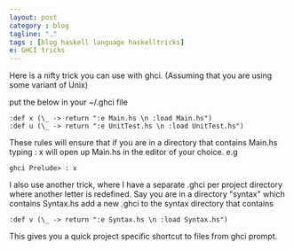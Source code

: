 ```yaml
---
layout: post
category : blog
tagline: "."
tags : [blog haskell language haskelltricks]
e: GHCI tricks
---
```


Here is a nifty trick you can use with ghci. (Assuming that you are using some variant of Unix)

put the below in your ~/.ghci file

~~~
:def x (\_ -> return ":e Main.hs \n :load Main.hs")
:def u (\_ -> return ":e UnitTest.hs \n :load UnitTest.hs")
~~~

These rules will ensure that if you are in a directory that contains Main.hs typing : x will open up Main.hs in the editor of your choice.
e.g

~~~
ghci Prelude> : x
~~~

I also use another trick, where I have a separate .ghci per project directory where another letter is redefined. Say you are in a directory "syntax" which contains Syntax.hs add a new .ghci to the syntax directory that contains

~~~
:def v (\_ -> return ":e Syntax.hs \n :load Syntax.hs")
~~~

This gives you a quick project specific shortcut to files from ghci prompt.
